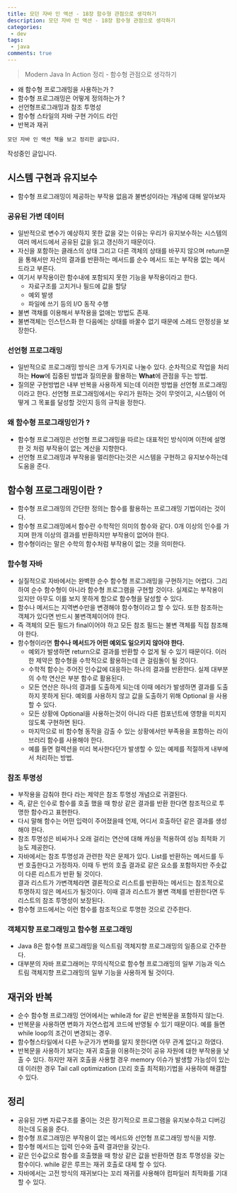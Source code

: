 ```yaml
---
title: 모던 자바 인 액션 - 18장 함수형 관점으로 생각하기
description: 모던 자바 인 액션 - 18장 함수형 관점으로 생각하기
categories:
 - dev
tags:
 - java
comments: true
---
```

> Modern Java In Action 정리 - 함수형 관점으로 생각하기

  * 왜 함수형 프로그래밍을 사용하는가 ?
  * 함수형 프로그래밍은 어떻게 정의하는가 ?
  * 선언형프로그래밍과 참조 투명성
  * 함수형 스타일의 자바 구현 가이드 라인
  * 반복과 재귀

`모던 자바 인 액션 책을 보고 정리한 글입니다.` 

작성중인 글입니다.

## 시스템 구현과 유지보수
* 함수형 프로그래밍이 제공하는 부작용 없음과 불변성이라는 개념에 대해 알아보자
  
### 공유된 가변 데이터
* 일반적으로 변수가 예상하지 못한 값을 갖는 이유는 우리가 유지보수하는 시스템의 여러 메서드에서 공유된 값을 읽고 갱신하기 때문이다. 
* 자신을 포함하는 클래스의 상태 그리고 다른 객체의 상태를 바꾸지 않으며 return문을 통해서만 자신의 결과를 반환하는 메서드를 순수 메서드 또는 부작용 없는 메서드라고 부른다. 
* 여기서 부작용이란 함수내에 포함되지 못한 기능을 부작용이라고 한다. 
  * 자료구조를 고치거나 필드에 값을 할당
  * 예외 발생
  * 파일에 쓰기 등의 I/O 동작 수행
* 불변 객채를 이용해서 부작용을 없애는 방법도 존재. 
* 불변객체는 인스턴스화 한 다음에는 상태를 바꿀수 없기 때문에 스레드 안정성을 보장한다. 

### 선언형 프로그래밍
* 일반적으로 프로그래밍 방식은 크게 두가지로 나눌수 있다. 순차적으로 작업을 처리하는 **How**에 집중된 방법과 질의문을 활용하는 **What**에 관점을 두는 방법. 
* 질의문 구현방법은 내부 반복을 사용하게 되는데 이러한 방법을 선언형 프로그래밍이라고 한다. 선언형 프로그래밍에서는 우리가 원하는 것이 무엇이고, 시스템이 어떻게 그 목표를 달성할 것인지 등의 규칙을 정한다. 

### 왜 함수형 프로그래밍인가 ? 
* 함수형 프로그래밍은 선언형 프로그래밍을 따르는 대표적인 방식이며 이전에 설명한 것 처럼 부작용이 없는 계산을 지향한다.
* 선언형 프로그래밍과 부작용을 멀리한다는것은 시스템을 구현하고 유지보수하는데 도움을 준다. 

## 함수형 프로그래밍이란 ?
* 함수형 프로그래밍의 간단한 정의는 함수를 활용하는 프로그래밍 기법이라는 것이다. 
* 함수형 프로그래밍에서 함수란 수학적인 의미의 함수와 같다. 0개 이상의 인수를 가지며 한개 이상의 결과를 반환하지만 부작용이 없어야 한다. 
* 함수형이라는 말은 수학의 함수처럼 부작용이 없는 것을 의미한다. 

### 함수형 자바
* 실질적으로 자바에서는 완벽한 순수 함수형 프로그래밍을 구현하기는 어렵다. 그리하여 순수 함수형이 아니라 함수형 프로그램을 구현할 것이다. 실제로는 부작용이 있지만 아무도 이를 보지 못하게 함으로 함수형을 달성할 수 있다. 
* 함수나 메서드는 지역변수만을 변경해야 함수형이라고 할 수 있다. 또한 참조하는 객체가 있다면 반드시 불변객체이어야 한다. 
* 즉 객체의 모든 필드가 final이어야 하고 모든 참조 필드는 불변 객체를 직접 참조해야 한다. 
* 함수형이라면 **함수나 메서드가 어떤 예외도 일으키지 않아야 한다.**
  * 예외가 발생하면 return으로 결과를 반환할 수 없게 될 수 있기 때문이다. 이러한 제약은 함수형을 수학적으로 활용하는데 큰 걸림돌이 될 것이다. 
  * 수학적 함수는 주어진 인수값에 대응하는 하나의 결과를 반환한다. 실제 대부분의 수학 연산은 부분 함수로 활용된다.
  * 모든 연산은 하나의 결과를 도출하게 되는데 이때 에러가 발생하면 결과를 도출하지 못하게 된다. 예외를 사용하지 않고 값을 도출하기 위해 Optional 을 사용할 수 있다.
  * 모든 상황에 Optional을 사용하는것이 아니라 다른 컴포넌트에 영향을 미치지 않도록 구현하면 된다. 
  * 마지막으로 비 함수형 동작을 감출 수 있는 상황에서만 부족용을 포함하는 라이브러리 함수를 사용해야 한다. 
  * 예를 들면 컬렉션을 미리 복사한다던가 발생할 수 있는 예제를 적절하게 내부에서 처리하는 방법. 

### 참조 투명성
* 부작용을 감춰야 한다 라는 제약은 참조 투명성 개념으로 귀결된다. 
* 즉, 같은 인수로 함수를 호출 했을 때 항상 같은 결과를 반환 한다면 참조적으로 투명한 함수라고 표현한다. 
* 다시 말해 함수는 어떤 입력이 주어졌을때 언제, 어디서 호출하던 같은 결과를 생성해야 한다. 
* 참조 투명성은 비싸거나 오래 걸리는 연산에 대해 캐싱을 적용하여 성능 최적화 기능도 제공한다.
* 자바에서는 참조 투명성과 관련한 작은 문제가 있다. List를 반환하는 메서드를 두 번 호출한다고 가정하자. 이때 두 번의 호출 결과로 같은 요소를 포함하지만 주솟값이 다른 리스트가 반환 될 것이다.  
  결과 리스트가 가변객체라면 결론적으로 리스트를 반환하는 메서드는 참조적으로 투명하지 않은 메서드가 될것이다. 이때 결과 리스트가 불변 객체를 반환한다면 두 리스트의 참조 투명성이 보장된다.
* 함수형 코드에서는 이런 함수를 참조적으로 투명한 것으로 간주한다. 

### 객체지향 프로그래밍고 함수형 프로그래밍
* Java 8은 함수형 프로그래밍을 익스트림 객체지향 프로그래밍의 일종으로 간주한다. 
* 대부분의 자바 프로그래머는 무의식적으로 함수형 프로그래밍의 일부 기능과 익스트림 객체지향 프로그래밍의 일부 기능을 사용하게 될 것이다.

## 재귀와 반복
* 순수 함수형 프로그래밍 언어에서는 while과 for 같은 반복문을 포함하지 않는다. 
* 반복문을 사용하면 변화가 자연스럽게 코드에 반영될 수 있기 때문이다. 예를 들면 while loop의 조건이 변경되는 경우. 
* 함수형스타일에서 다른 누군가가 변화를 알지 못한다면 아무 관계 없다고 하였다. 
* 반복문을 사용하기 보다는 재귀 호출을 이용하는것이 공유 자원에 대한 부작용을 낮출 수 있다. 하지만 재귀 호출을 사용할 경우 memory 이슈가 발생할 가능성이 있는데 이러한 경우 Tail call optimization (꼬리 호출 최적화)기법을 사용하여 해결할 수 있다. 

## 정리
* 공유된 가변 자료구조를 줄이는 것은 장기적으로 프로그램을 유지보수하고 디버깅하는데 도움을 준다. 
* 함수형 프로그래밍은 부작용이 없는 메서드와 선언형 프로그래밍 방식을 지향.
* 함수형 메서드는 입력 인수와 출력 결과만을 갖는다. 
* 같은 인수값으로 함수를 호출했을 때 항상 같은 값을 반환하면 참조 투명성을 갖는 함수이다. while 같은 루프는 재귀 호출로 대체 할 수 있다. 
* 자바에서는 고전 방식의 재귀보다는 꼬리 재귀를 사용해야 컴파일러 최적화를 기대할 수 있다. 

